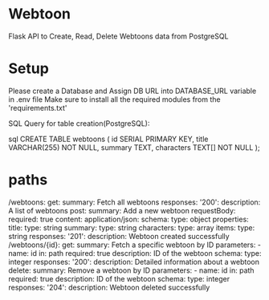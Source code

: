 # Webtoon
Flask API to Create, Read, Delete Webtoons data from PostgreSQL

# Setup
Please create a Database and Assign DB URL into DATABASE_URL variable in .env file
Make sure to install all the required modules from the 'requirements.txt'

SQL Query for table creation(PostgreSQL):

sql
CREATE TABLE webtoons (
    id SERIAL PRIMARY KEY,
    title VARCHAR(255) NOT NULL,
    summary TEXT,
    characters TEXT[] NOT NULL
);

 

# paths
  /webtoons:
    get:
      summary: Fetch all webtoons
      responses:
        '200':
          description: A list of webtoons
    post:
      summary: Add a new webtoon
      requestBody:
        required: true
        content:
          application/json:
            schema:
              type: object
              properties:
                title:
                  type: string
                summary:
                  type: string
                characters:
                  type: array
                  items:
                    type: string
      responses:
        '201':
          description: Webtoon created successfully
  /webtoons/{id}:
    get:
      summary: Fetch a specific webtoon by ID
      parameters:
        - name: id
          in: path
          required: true
          description: ID of the webtoon
          schema:
            type: integer
      responses:
        '200':
          description: Detailed information about a webtoon
    delete:
      summary: Remove a webtoon by ID
      parameters:
        - name: id
          in: path
          required: true
          description: ID of the webtoon
          schema:
            type: integer
      responses:
        '204':
          description: Webtoon deleted successfully

